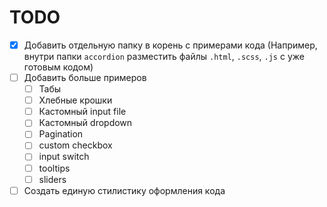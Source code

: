 # TODO

- [x] Добавить отдельную папку в корень с примерами кода (Например, внутри папки `accordion` разместить файлы `.html`, `.scss`, `.js` с уже готовым кодом)
- [ ] Добавить больше примеров
  - [ ] Табы
  - [ ] Хлебные крошки
  - [ ] Кастомный input file
  - [ ] Кастомный dropdown
  - [ ] Pagination
  - [ ] custom checkbox
  - [ ] input switch
  - [ ] tooltips
  - [ ] sliders
- [ ] Создать единую стилистику оформления кода
